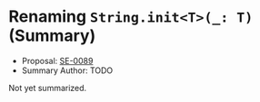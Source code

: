 # Renaming `String.init<T>(_: T)` (Summary)

* Proposal: [SE-0089](https://github.com/apple/swift-evolution/blob/main/proposals/0089-rename-string-reflection-init.md)
* Summary Author: TODO

Not yet summarized.
